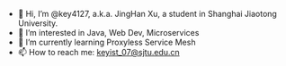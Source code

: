 - 👋 Hi, I’m @key4127, a.k.a. JingHan Xu, a student in Shanghai Jiaotong University.
- 👀 I’m interested in Java, Web Dev, Microservices
- 🌱 I’m currently learning Proxyless Service Mesh
- 📫 How to reach me: keyist_07@sjtu.edu.cn

<!--
- 💞️ I’m looking to collaborate on ...
- 😄 Pronouns: ...
- ⚡ Fun fact: ...

key4127/key4127 is a ✨ special ✨ repository because its `README.md` (this file) appears on your GitHub profile.
You can click the Preview link to take a look at your changes.
-->
